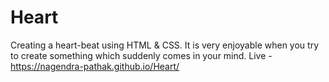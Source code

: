 # Heart

Creating a heart-beat using HTML & CSS.
It is very enjoyable when you try to create something which suddenly comes in your mind.
Live -  https://nagendra-pathak.github.io/Heart/
